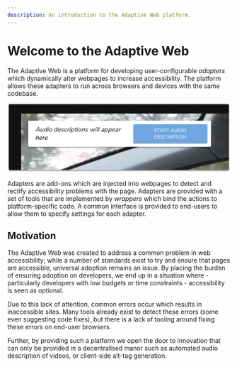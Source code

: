 ```yaml
---
description: An introduction to the Adaptive Web platform.
---
```


# Welcome to the Adaptive Web

The Adaptive Web is a platform for developing user-configurable _adapters_ which dynamically alter webpages to increase accessibility. The platform allows these adapters to run across browsers and devices with the same codebase.

![The Adaptive Web configuration site](.gitbook/assets/image%20%287%29.png)

Adapters are add-ons which are injected into webpages to detect and rectify accessibility problems with the page. Adapters are provided with a set of tools that are implemented by _wrappers_ which bind the actions to platform-specific code. A common interface is provided to end-users to allow them to specify settings for each adapter.

## Motivation

The Adaptive Web was created to address a common problem in web accessibility; while a number of standards exist to try and ensure that pages are accessible, universal adoption remains an issue. By placing the burden of ensuring adoption on developers, we end up in a situation where - particularly developers with low budgets or time constraints - accessibility is seen as optional.

Due to this lack of attention, common errors occur which results in inaccessible sites. Many tools already exist to detect these errors \(some even suggesting code fixes\), but there is a lack of tooling around fixing these errors on end-user browsers.

Further, by providing such a platform we open the door to innovation that can only be provided in a decentralised manor such as automated audio description of videos, or client-side alt-tag generation.

